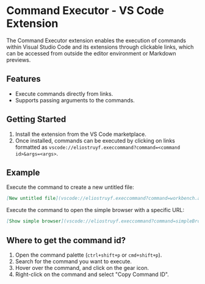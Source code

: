 # Command Executor - VS Code Extension

The Command Executor extension enables the execution of commands within Visual Studio Code and its extensions through clickable links, which can be accessed from outside the editor environment or Markdown previews.

## Features

- Execute commands directly from links.
- Supports passing arguments to the commands.

## Getting Started

1. Install the extension from the VS Code marketplace.
2. Once installed, commands can be executed by clicking on links formatted as `vscode://eliostruyf.execcommand?command=<command id>&args=<args>`.

## Example

Execute the command to create a new untitled file:

```md
[New untitled file](vscode://eliostruyf.execcommand?command=workbench.action.files.newUntitledFile)
```

Execute the command to open the simple browser with a specific URL:

```md
[Show simple browser](vscode://eliostruyf.execcommand?command=simpleBrowser.show&args=https://frontmatter.codes/)
```

## Where to get the command id?

1. Open the command palette (`ctrl+shift+p` or `cmd+shift+p`).
2. Search for the command you want to execute.
3. Hover over the command, and click on the gear icon.
4. Right-click on the command and select "Copy Command ID".


